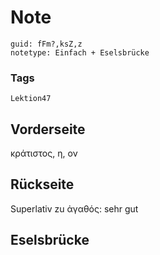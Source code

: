 # Note
```
guid: fFm?,ksZ,z
notetype: Einfach + Eselsbrücke
```

### Tags
```
Lektion47
```

## Vorderseite
κράτιστος, η, ον

## Rückseite
Superlativ zu ἀγαθός: 
sehr gut

## Eselsbrücke

